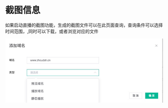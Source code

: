 # 截图信息

如果启动直播的截图功能，生成的截图文件可以在此页面查询，查询条件可以选择时间范围，,同时可以下载，或者浏览对应的文件

![](https://github.com/zhoudshu/documents/blob/main/images/cloudlive/cloudlive_03.png)

